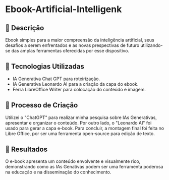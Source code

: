 # Ebook-Artificial-Intelligenk

## 📒 Descrição
Ebook simples para a maior compreensão da inteligência artificial, seus desafios a serem enfrentados e as novas prespectivas de futuro utilizando-se das amplas ferramentas oferecidas por esse dispositivo.

## 🤖 Tecnologias Utilizadas
- IA Generativa Chat GPT para roteirização.
- IA Generativa Leonardo AI para a criação da capa do ebook.
- Ferra LibreOffice Writer para colocação do conteúdo e imagem.
  
## 🧐 Processo de Criação
Utilizei o "ChatGPT" para realizar minha pesquisa sobre IAs Generativas, apresentar e organizar o conteúdo. Por outro lado, o "Leonardo AI" foi usado para gerar a capa e-book. Para concluir, a montagem final foi feita no Libre Office, por ser uma ferramenta open-source para edição de texto.

## 🚀 Resultados
O e-book apresenta um conteúdo envolvente e visualmente rico, demonstrando como as IAs Genativas podem ser uma ferramenta poderosa na educação e na disseminação do conhecimento.
